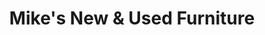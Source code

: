 ---
title: "Mike's New & Used Furniture"
url: /marion/mikes-new-and-used-furniture/
shop: furniture
---